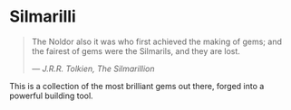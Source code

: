 Silmarilli
==========

> The Noldor also it was who first achieved the making of gems;
> and the fairest of gems were the Silmarils, and they are lost.
>
> — <cite>J.R.R. Tolkien, The Silmarillion</cite>


This is a collection of the most brilliant gems out there,
forged into a powerful building tool.
